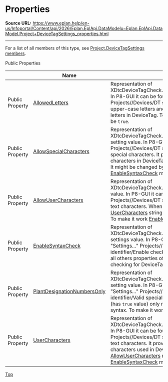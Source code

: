 # Properties

**Source URL:** https://www.eplan.help/en-us/Infoportal/Content/api/2026/Eplan.EplApi.DataModelu~Eplan.EplApi.DataModel.Project+DeviceTagSettings_properties.html

---

For a list of all members of this type, see [Project.DeviceTagSettings members](Eplan.EplApi.DataModelu~Eplan.EplApi.DataModel.Project+DeviceTagSettings_members.html).

Public Properties

|  | Name | Description |
| --- | --- | --- |
| Public Property | [AllowedLetters](Eplan.EplApi.DataModelu~Eplan.EplApi.DataModel.Project+DeviceTagSettings~AllowedLetters.html) | Representation of XDtcDeviceTagCheck.Hierarchy.AllowedLetters setting value. In P8-GUI it can be found in the "File" -> "Settings..." Projects/<project>/Devices/DT syntax check:Structure identifier/All upper-case letters and numbers. It provides possibility to use letters in DeviceTag. To make it work [EnableSyntaxCheck](Eplan.EplApi.DataModelu~Eplan.EplApi.DataModel.Project+DeviceTagSettings~EnableSyntaxCheck.html) must be `true`. |
| Public Property | [AllowSpecialCharacters](Eplan.EplApi.DataModelu~Eplan.EplApi.DataModel.Project+DeviceTagSettings~AllowSpecialCharacters.html) | Representation of XDtcDeviceTagCheck.Hierarchy.AllowSpecialCharacters setting value. In P8-GUI it can be found in "File" -> "Settings..." Projects/<project>/Devices/DT syntax check:Structure identifier/Valid special characters. It provides possibility to use special characters in DeviceTag. Special characters are: `\_' `?' `\*' `,' . It might be changed by dynamic configuration. To make it work [EnableSyntaxCheck](Eplan.EplApi.DataModelu~Eplan.EplApi.DataModel.Project+DeviceTagSettings~EnableSyntaxCheck.html) must be `true`. |
| Public Property | [AllowUserCharacters](Eplan.EplApi.DataModelu~Eplan.EplApi.DataModel.Project+DeviceTagSettings~AllowUserCharacters.html) | Representation of XDtcDeviceTagCheck.Hierarchy.AllowUserCharacters setting value. In P8-GUI it can be found in the "File" -> "Settings..." Projects/<project>/Devices/DT syntax check:Structure identifier/Special text characters. When this option is enabled, all characters in [UserCharacters](Eplan.EplApi.DataModelu~Eplan.EplApi.DataModel.Project+DeviceTagSettings~UserCharacters.html) string are possible to be used in DeviceTags. To make it work [EnableSyntaxCheck](Eplan.EplApi.DataModelu~Eplan.EplApi.DataModel.Project+DeviceTagSettings~EnableSyntaxCheck.html) must be `true`. |
| Public Property | [EnableSyntaxCheck](Eplan.EplApi.DataModelu~Eplan.EplApi.DataModel.Project+DeviceTagSettings~EnableSyntaxCheck.html) | Representation of XDtcDeviceTagCheck.Hierarchy.ActivateDeviceTagCheck settings value. In P8-GUI it can be found in the "File" -> "Settings..." Projects/<project>/Devices/DT syntax check:Structure identifier/Enable check. If value of this property is `false` then all others properties of this class will not be used - syntax checking for DeviceTags names is disabled. |
| Public Property | [PlantDesignationNumbersOnly](Eplan.EplApi.DataModelu~Eplan.EplApi.DataModel.Project+DeviceTagSettings~PlantDesignationNumbersOnly.html) | Representation of XDtcDeviceTagCheck.Hierarchy.PlantDesignationNumbersOnly setting value. In P8-GUI it can be found in the "File" -> "Settings..." Projects/<project>/Devices/DT syntax check:Structure identifier/Valid special characters. When this option is enabled (has `true` value) only numbers can be used in DeviceTag syntax. To make it work [EnableSyntaxCheck](Eplan.EplApi.DataModelu~Eplan.EplApi.DataModel.Project+DeviceTagSettings~EnableSyntaxCheck.html) must be `true`. |
| Public Property | [UserCharacters](Eplan.EplApi.DataModelu~Eplan.EplApi.DataModel.Project+DeviceTagSettings~UserCharacters.html) | Representation of XDtcDeviceTagCheck.Hierarchy.UserCharacters setting value. In P8-GUI it can be found in the "File" -> "Settings..." Projects/<project>/Devices/DT syntax check:Structure identifier/Special text characters. It provides possibility to enhance allowed characters used in DeviceTag syntax. To use this property [AllowUserCharacters](Eplan.EplApi.DataModelu~Eplan.EplApi.DataModel.Project+DeviceTagSettings~AllowUserCharacters.html) must be `true` like also [EnableSyntaxCheck](Eplan.EplApi.DataModelu~Eplan.EplApi.DataModel.Project+DeviceTagSettings~EnableSyntaxCheck.html) must be `true` |

[Top](#top)
